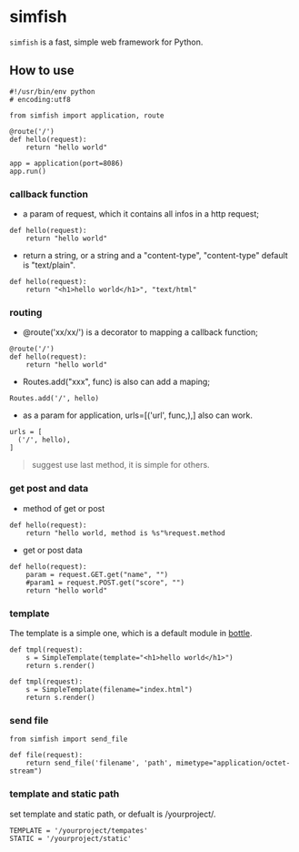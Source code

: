 # simfish

`simfish` is a fast, simple web framework for Python.

## How to use
```
#!/usr/bin/env python
# encoding:utf8

from simfish import application, route

@route('/')
def hello(request):
    return "hello world"

app = application(port=8086)
app.run()
```

### callback function

* a param of request, which it contains all infos in a http request;
```
def hello(request):
    return "hello world"
```
* return a string, or a string and a "content-type", "content-type" default is "text/plain".
```
def hello(request):
    return "<h1>hello world</h1>", "text/html"
```

### routing

* @route('xx/xx/') is a  decorator to mapping a callback function;
```
@route('/')
def hello(request):
    return "hello world"
```
* Routes.add("xxx", func) is also can add a maping;
```
Routes.add('/', hello)
```
* as a param for application, urls=[('url', func,),] also can work.
```
urls = [
  ('/', hello),
]
```

> suggest use last method, it is simple for others.

### get post and data
* method of get or post
```
def hello(request):
    return "hello world, method is %s"%request.method
```
* get or post data
```
def hello(request):
    param = request.GET.get("name", "")
    #param1 = request.POST.get("score", "")
    return "hello world"
```

### template

The template is a simple one, which is a default module in [bottle](link:http://www.bottlepy.org/docs/dev/tutorial.html#templates).
```
def tmpl(request):
    s = SimpleTemplate(template="<h1>hello world</h1>")
    return s.render()
    
def tmpl(request):
    s = SimpleTemplate(filename="index.html")
    return s.render()
```

### send file
```
from simfish import send_file

def file(request):
    return send_file('filename', 'path', mimetype="application/octet-stream")
```

### template and static path

set template and static path, or defualt is /yourproject/.
```
TEMPLATE = '/yourproject/tempates'
STATIC = '/yourproject/static'
```
